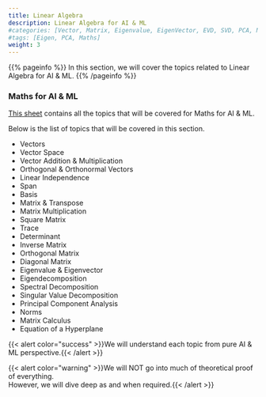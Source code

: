 ```yaml
---
title: Linear Algebra
description: Linear Algebra for AI & ML
#categories: [Vector, Matrix, Eigenvalue, EigenVector, EVD, SVD, PCA, Norms]
#tags: [Eigen, PCA, Maths]
weight: 3
---
```


{{% pageinfo %}}
In this section, we will cover the topics related to Linear Algebra for AI & ML.
{{% /pageinfo %}}

###  Maths for AI & ML
[This sheet](https://docs.google.com/spreadsheets/d/1NUv9DrXJcFZs0SGHiLo8GSyCP58nR2_1lD1YDGzwC1A/edit?gid=701104685#gid=701104685) contains all the topics that will be covered for Maths for AI & ML.

Below is the list of topics that will be covered in this section.
- Vectors
- Vector Space
- Vector Addition & Multiplication
- Orthogonal & Orthonormal Vectors
- Linear Independence
- Span
- Basis
- Matrix & Transpose
- Matrix Multiplication
- Square Matrix
- Trace
- Determinant
- Inverse Matrix
- Orthogonal Matrix
- Diagonal Matrix
- Eigenvalue & Eigenvector
- Eigendecomposition
- Spectral Decomposition
- Singular Value Decomposition
- Principal Component Analysis
- Norms
- Matrix Calculus
- Equation of a Hyperplane

{{< alert color="success" >}}We will understand each topic from pure AI & ML perspective.{{< /alert >}}

{{< alert color="warning" >}}We will NOT go into much of theoretical proof of everything. <br> However, we will dive deep as and when required.{{< /alert >}}